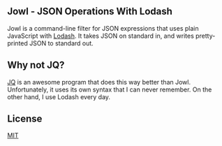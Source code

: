 Jowl - JSON Operations With Lodash
-

Jowl is a command-line filter for JSON expressions that uses plain JavaScript
with [Lodash](https://lodash.com/). It takes JSON on standard in, and writes
pretty-printed JSON to standard out.

Why not JQ?
--
[JQ](https://stedolan.github.io/jq/) is an awesome program that does this way
better than Jowl. Unfortunately, it uses its own syntax that I can never
remember. On the other hand, I use Lodash every day.

License
--
[MIT](LICENSE)
